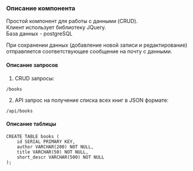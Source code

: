 ### Описание компонента

Простой компонент для работы с данными (CRUD).  
Клиент использует библиотеку JQuery.  
База данных - postgreSQL

При сохранении данных (добавление новой записи и редактирование) отправляется соответствующее сообщение на почту с данными.

#### Описание запросов

1. CRUD запросы:

``/books``

2. API запрос на получение списка всех книг в JSON формате:

``/api/books``

#### Описание таблицы

```
CREATE TABLE books (
    id SERIAL PRIMARY KEY,
    author VARCHAR(200) NOT NULL,
    title VARCHAR(50) NOT NULL,
    short_descr VARCHAR(500) NOT NULL
);
```
